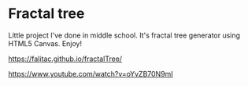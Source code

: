 # Fractal tree

Little project I've done in middle school. It's fractal tree generator using HTML5 Canvas. Enjoy!

https://falitac.github.io/fractalTree/

https://www.youtube.com/watch?v=oYvZB70N9mI
